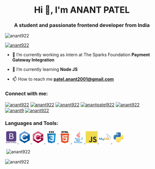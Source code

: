 <h1 align="center">Hi 👋, I'm ANANT PATEL</h1>
<h3 align="center">A student and passionate frontend developer from India</h3>

<p align="left"> <img src="https://komarev.com/ghpvc/?username=anant922&label=Profile%20views&color=0e75b6&style=flat" alt="anant922" /> </p>

<p align="left"> <a href="https://github.com/ryo-ma/github-profile-trophy"><img src="https://github-profile-trophy.vercel.app/?username=anant922" alt="anant922" /></a> </p>

- 🔭 I’m currently working as intern at The Sparks Foundation **Payment Gateway Integration**

- 🌱 I’m currently learning **Node JS**

- 📫 How to reach me **patel.anant2001@gmail.com**

<h3 align="left">Connect with me:</h3>
<p align="left">
<a href="https://twitter.com/anant922" target="blank"><img align="center" src="https://raw.githubusercontent.com/rahuldkjain/github-profile-readme-generator/master/src/images/icons/Social/twitter.svg" alt="anant922" height="30" width="40" /></a>
<a href="https://linkedin.com/in/anant922" target="blank"><img align="center" src="https://raw.githubusercontent.com/rahuldkjain/github-profile-readme-generator/master/src/images/icons/Social/linked-in-alt.svg" alt="anant922" height="30" width="40" /></a>
<a href="https://fb.com/anant922" target="blank"><img align="center" src="https://raw.githubusercontent.com/rahuldkjain/github-profile-readme-generator/master/src/images/icons/Social/facebook.svg" alt="anant922" height="30" width="40" /></a>
<a href="https://instagram.com/anantpatel922" target="blank"><img align="center" src="https://raw.githubusercontent.com/rahuldkjain/github-profile-readme-generator/master/src/images/icons/Social/instagram.svg" alt="anantpatel922" height="30" width="40" /></a>
<a href="https://www.codechef.com/users/anant922" target="blank"><img align="center" src="https://cdn.jsdelivr.net/npm/simple-icons@3.1.0/icons/codechef.svg" alt="anant922" height="30" width="40" /></a>
<a href="https://codeforces.com/profile/anant9" target="blank"><img align="center" src="https://cdn.jsdelivr.net/npm/simple-icons@3.0.1/icons/codeforces.svg" alt="anant9" height="30" width="40" /></a>
<a href="https://www.leetcode.com/anant922" target="blank"><img align="center" src="https://raw.githubusercontent.com/rahuldkjain/github-profile-readme-generator/master/src/images/icons/Social/leet-code.svg" alt="anant922" height="30" width="40" /></a>
</p>

<h3 align="left">Languages and Tools:</h3>
<p align="left"> <a href="https://getbootstrap.com" target="_blank"> <img src="https://raw.githubusercontent.com/devicons/devicon/master/icons/bootstrap/bootstrap-plain-wordmark.svg" alt="bootstrap" width="40" height="40"/> </a> <a href="https://www.cprogramming.com/" target="_blank"> <img src="https://raw.githubusercontent.com/devicons/devicon/master/icons/c/c-original.svg" alt="c" width="40" height="40"/> </a> <a href="https://www.w3schools.com/cpp/" target="_blank"> <img src="https://raw.githubusercontent.com/devicons/devicon/master/icons/cplusplus/cplusplus-original.svg" alt="cplusplus" width="40" height="40"/> </a> <a href="https://www.w3schools.com/css/" target="_blank"> <img src="https://raw.githubusercontent.com/devicons/devicon/master/icons/css3/css3-original-wordmark.svg" alt="css3" width="40" height="40"/> </a> <a href="https://www.w3.org/html/" target="_blank"> <img src="https://raw.githubusercontent.com/devicons/devicon/master/icons/html5/html5-original-wordmark.svg" alt="html5" width="40" height="40"/> </a> <a href="https://www.java.com" target="_blank"> <img src="https://raw.githubusercontent.com/devicons/devicon/master/icons/java/java-original.svg" alt="java" width="40" height="40"/> </a> <a href="https://developer.mozilla.org/en-US/docs/Web/JavaScript" target="_blank"> <img src="https://raw.githubusercontent.com/devicons/devicon/master/icons/javascript/javascript-original.svg" alt="javascript" width="40" height="40"/> </a> <a href="https://www.mysql.com/" target="_blank"> <img src="https://raw.githubusercontent.com/devicons/devicon/master/icons/mysql/mysql-original-wordmark.svg" alt="mysql" width="40" height="40"/> </a> <a href="https://www.python.org" target="_blank"> <img src="https://raw.githubusercontent.com/devicons/devicon/master/icons/python/python-original.svg" alt="python" width="40" height="40"/> </a> </p>

<p>&nbsp;<img align="center" src="https://github-readme-stats.vercel.app/api?username=anant922&show_icons=true&locale=en" alt="anant922" /></p>

<p><img align="center" src="https://github-readme-streak-stats.herokuapp.com/?user=anant922&" alt="anant922" /></p>

